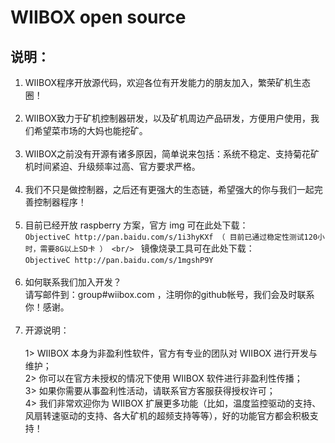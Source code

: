WIIBOX open source
==============================
说明：
------------------------------
1. WIIBOX程序开放源代码，欢迎各位有开发能力的朋友加入，繁荣矿机生态圈！<br/><br/>
2. WIIBOX致力于矿机控制器研发，以及矿机周边产品研发，方便用户使用，我们希望菜市场的大妈也能挖矿。<br/><br/>
3. WIIBOX之前没有开源有诸多原因，简单说来包括：系统不稳定、支持菊花矿机时间紧迫、升级频率过高、官方要求严格。<br/><br/>
4. 我们不只是做控制器，之后还有更强大的生态链，希望强大的你与我们一起完善控制器程序！<br/><br/>
5. 目前已经开放 raspberry 方案，官方 img 可在此处下载：<br/>
		```ObjectiveC
		http://pan.baidu.com/s/1i3hyKXf （ 目前已通过稳定性测试120小时，需要8G以上SD卡 ） <br/>
		```
   镜像烧录工具可在此处下载：<br/>
		```ObjectiveC
		http://pan.baidu.com/s/1mgshP9Y
		```
	   <br/><br/>
6. 如何联系我们加入开发？<br/>
       请写邮件到：group#wiibox.com ，注明你的github帐号，我们会及时联系你！感谢。<br/><br/>
7. 开源说明：<br/><br/>
       1> WIIBOX 本身为非盈利性软件，官方有专业的团队对 WIIBOX 进行开发与维护；<br/>
       2> 你可以在官方未授权的情况下使用 WIIBOX 软件进行非盈利性传播；<br/>
	   3> 如果你需要从事盈利性活动，请联系官方客服获得授权许可；<br/>
	   4> 我们非常欢迎你为 WIIBOX 扩展更多功能（比如，温度监控驱动的支持、风扇转速驱动的支持、各大矿机的超频支持等等），好的功能官方都会积极支持！

